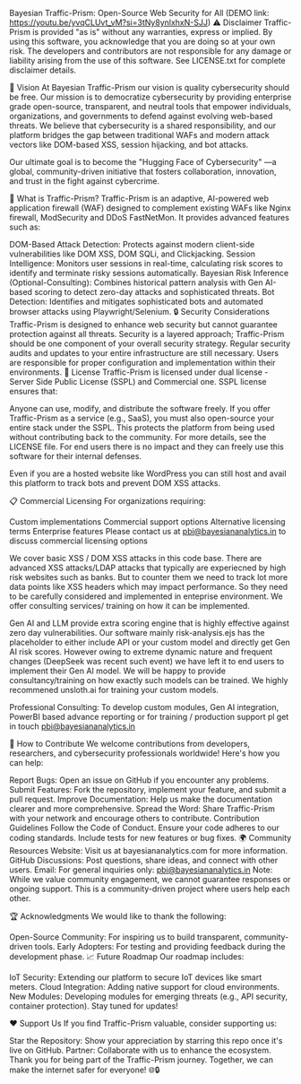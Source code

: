 Bayesian Traffic-Prism: Open-Source Web Security for All
(DEMO link: https://youtu.be/yvqCLUvt_vM?si=3tNy8ynlxhxN-SJJ)
⚠️ Disclaimer
Traffic-Prism is provided "as is" without any warranties, express or implied. By using this software, you acknowledge that you are doing so at your own risk. The developers and contributors are not responsible for any damage or liability arising from the use of this software. See LICENSE.txt for complete disclaimer details.

🌟 Vision
At Bayesian Traffic-Prism our vision is quality cybersecurity should be free. Our mission is to democratize cybersecurity by providing enterprise grade open-source, transparent, and neutral tools that empower individuals, organizations, and governments to defend against evolving web-based threats. We believe that cybersecurity is a shared responsibility, and our platform bridges the gap between traditional WAFs and modern attack vectors like DOM-based XSS, session hijacking, and bot attacks.

Our ultimate goal is to become the "Hugging Face of Cybersecurity" —a global, community-driven initiative that fosters collaboration, innovation, and trust in the fight against cybercrime.

🚀 What is Traffic-Prism?
Traffic-Prism is an adaptive, AI-powered web application firewall (WAF) designed to complement existing WAFs like Nginx firewall, ModSecurity and DDoS FastNetMon. It provides advanced features such as:

DOM-Based Attack Detection: Protects against modern client-side vulnerabilities like DOM XSS, DOM SQLi, and Clickjacking.
Session Intelligence: Monitors user sessions in real-time, calculating risk scores to identify and terminate risky sessions automatically.
Bayesian Risk Inference (Optional-Consulting): Combines historical pattern analysis with Gen AI-based scoring to detect zero-day attacks and sophisticated threats.
Bot Detection: Identifies and mitigates sophisticated bots and automated browser attacks using Playwright/Selenium.
🔒 Security Considerations
Traffic-Prism is designed to enhance web security but cannot guarantee protection against all threats.
Security is a layered approach; Traffic-Prism should be one component of your overall security strategy.
Regular security audits and updates to your entire infrastructure are still necessary.
Users are responsible for proper configuration and implementation within their environments.
📜 License
Traffic-Prism is licensed under dual license - Server Side Public License (SSPL) and Commercial one. SSPL license ensures that:

Anyone can use, modify, and distribute the software freely.
If you offer Traffic-Prism as a service (e.g., SaaS), you must also open-source your entire stack under the SSPL.
This protects the platform from being used without contributing back to the community.
For more details, see the LICENSE file. For end users there is no impact and they can freely use this software for their internal defenses.

Even if you are a hosted website like WordPress you can still host and avail this platform to track bots and prevent DOM XSS attacks.

📋 Commercial Licensing
For organizations requiring:

Custom implementations
Commercial support options
Alternative licensing terms
Enterprise features
Please contact us at pbi@bayesiananalytics.in to discuss commercial licensing options

We cover basic XSS / DOM XSS attacks in this code base. There are advanced XSS attacks/LDAP attacks that typically are experiecned by high risk websites such as banks. But to counter them we need to track lot more data points like XSS headers which may impact performance. So they need to be carefully considered and implemented in enteprise environment. We offer consulting services/ training on how it can be implemented.

Gen AI and LLM provide extra scoring engine that is highly effective against zero day vulnerabilities. Our software mainly risk-analysis.ejs has the placeholder to either include API or your custom model and directly get Gen AI risk scores. However owing to extreme dynamic nature and frequent changes (DeepSeek was recent such event) we have left it to end users to implement their Gen AI model. We will be happy to provide consultancy/training on how exactly such models can be trained. We highly recommened unsloth.ai for training your custom models.

Professional Consulting: To develop custom modules, Gen AI integration, PowerBI based advance reporting or for training / production support pl get in touch pbi@bayesiananalytics.in

🤝 How to Contribute
We welcome contributions from developers, researchers, and cybersecurity professionals worldwide! Here's how you can help:

Report Bugs: Open an issue on GitHub if you encounter any problems.
Submit Features: Fork the repository, implement your feature, and submit a pull request.
Improve Documentation: Help us make the documentation clearer and more comprehensive.
Spread the Word: Share Traffic-Prism with your network and encourage others to contribute.
Contribution Guidelines
Follow the Code of Conduct.
Ensure your code adheres to our coding standards.
Include tests for new features or bug fixes.
🌍 Community Resources
Website: Visit us at bayesiananalytics.com for more information.
GitHub Discussions: Post questions, share ideas, and connect with other users.
Email: For general inquiries only: pbi@bayesiananalytics.in
Note: While we value community engagement, we cannot guarantee responses or ongoing support. This is a community-driven project where users help each other.

🏆 Acknowledgments
We would like to thank the following:

Open-Source Community: For inspiring us to build transparent, community-driven tools.
Early Adopters: For testing and providing feedback during the development phase.
📈 Future Roadmap
Our roadmap includes:

IoT Security: Extending our platform to secure IoT devices like smart meters.
Cloud Integration: Adding native support for cloud environments.
New Modules: Developing modules for emerging threats (e.g., API security, container protection).
Stay tuned for updates!

❤️ Support Us
If you find Traffic-Prism valuable, consider supporting us:

Star the Repository: Show your appreciation by starring this repo once it's live on GitHub.
Partner: Collaborate with us to enhance the ecosystem.
Thank you for being part of the Traffic-Prism journey. Together, we can make the internet safer for everyone! 🌐🔒
